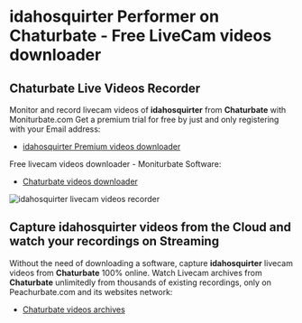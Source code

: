 # idahosquirter Performer on Chaturbate - Free LiveCam videos downloader

## Chaturbate Live Videos Recorder

Monitor and record livecam videos of **idahosquirter** from **Chaturbate** with Moniturbate.com
Get a premium trial for free by just and only registering with your Email address:
* [idahosquirter Premium videos downloader](https://moniturbate.com/request-demo-licence-key.html)

Free livecam videos downloader - Moniturbate Software:
* [Chaturbate videos downloader](https://moniturbate.com/moniturbate-download-software.html)

![idahosquirter livecam videos recorder](https://peachurnet.com/templates/moniturbate-software.png)


## Capture idahosquirter videos from the Cloud and watch your recordings on Streaming

Without the need of downloading a software, capture **idahosquirter** livecam videos from **Chaturbate** 100% online.
Watch Livecam archives from **Chaturbate** unlimitedly from thousands of existing recordings, only on Peachurbate.com and its websites network:
* [Chaturbate videos archives](https://peachurnet.com/)